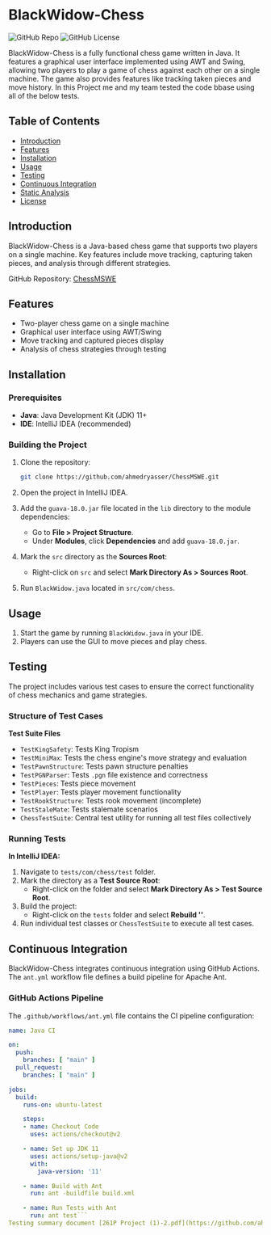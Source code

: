 # BlackWidow-Chess

![GitHub Repo](https://img.shields.io/github/repo-size/ahmedryasser/ChessMSWE?style=flat-square)
![GitHub License](https://img.shields.io/github/license/ahmedryasser/ChessMSWE?style=flat-square)

BlackWidow-Chess is a fully functional chess game written in Java. It features a graphical user interface implemented using AWT and Swing, allowing two players to play a game of chess against each other on a single machine. The game also provides features like tracking taken pieces and move history. In this Project me and my team tested the code bbase using all of the below tests.

## Table of Contents
- [Introduction](#introduction)
- [Features](#features)
- [Installation](#installation)
- [Usage](#usage)
- [Testing](#testing)
- [Continuous Integration](#continuous-integration)
- [Static Analysis](#static-analysis)
- [License](#license)

## Introduction

BlackWidow-Chess is a Java-based chess game that supports two players on a single machine. Key features include move tracking, capturing taken pieces, and analysis through different strategies.

GitHub Repository: [ChessMSWE](https://github.com/ahmedryasser/ChessMSWE)

## Features
- Two-player chess game on a single machine
- Graphical user interface using AWT/Swing
- Move tracking and captured pieces display
- Analysis of chess strategies through testing

## Installation

### Prerequisites
- **Java**: Java Development Kit (JDK) 11+
- **IDE**: IntelliJ IDEA (recommended)

### Building the Project
1. Clone the repository:
    ```bash
    git clone https://github.com/ahmedryasser/ChessMSWE.git
    ```
2. Open the project in IntelliJ IDEA.
3. Add the `guava-18.0.jar` file located in the `lib` directory to the module dependencies:
    - Go to **File > Project Structure**.
    - Under **Modules**, click **Dependencies** and add `guava-18.0.jar`.

4. Mark the `src` directory as the **Sources Root**:
    - Right-click on `src` and select **Mark Directory As > Sources Root**.

5. Run `BlackWidow.java` located in `src/com/chess`.

## Usage

1. Start the game by running `BlackWidow.java` in your IDE.
2. Players can use the GUI to move pieces and play chess.

## Testing

The project includes various test cases to ensure the correct functionality of chess mechanics and game strategies.

### Structure of Test Cases

**Test Suite Files**
- `TestKingSafety`: Tests King Tropism
- `TestMiniMax`: Tests the chess engine's move strategy and evaluation
- `TestPawnStructure`: Tests pawn structure penalties
- `TestPGNParser`: Tests `.pgn` file existence and correctness
- `TestPieces`: Tests piece movement
- `TestPlayer`: Tests player movement functionality
- `TestRookStructure`: Tests rook movement (incomplete)
- `TestStaleMate`: Tests stalemate scenarios
- `ChessTestSuite`: Central test utility for running all test files collectively

### Running Tests

**In IntelliJ IDEA:**
1. Navigate to `tests/com/chess/test` folder.
2. Mark the directory as a **Test Source Root**:
    - Right-click on the folder and select **Mark Directory As > Test Source Root**.
3. Build the project:
    - Right-click on the `tests` folder and select **Rebuild '<default>'**.
4. Run individual test classes or `ChessTestSuite` to execute all test cases.

## Continuous Integration

BlackWidow-Chess integrates continuous integration using GitHub Actions. The `ant.yml` workflow file defines a build pipeline for Apache Ant.

### GitHub Actions Pipeline

The `.github/workflows/ant.yml` file contains the CI pipeline configuration:
```yaml
name: Java CI

on:
  push:
    branches: [ "main" ]
  pull_request:
    branches: [ "main" ]

jobs:
  build:
    runs-on: ubuntu-latest

    steps:
    - name: Checkout Code
      uses: actions/checkout@v2

    - name: Set up JDK 11
      uses: actions/setup-java@v2
      with:
        java-version: '11'

    - name: Build with Ant
      run: ant -buildfile build.xml

    - name: Run Tests with Ant
      run: ant test```
Testing summary document [261P Project (1)-2.pdf](https://github.com/ahmedryasser/ChessMSWE/files/15257982/261P.Project.1.-2.pdf)

